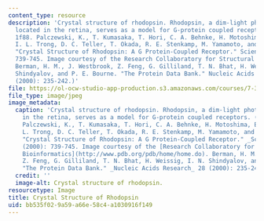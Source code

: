 ```yaml
---
content_type: resource
description: 'Crystal structure of rhodopsin. Rhodopsin, a dim-light photoreceptor
  located in the retina, serves as a model for G-protein coupled receptors. (PDB ID:
  1f88. Palczewski, K., T. Kumasaka, T. Hori, C. A. Behnke, H. Motoshima, B. A. Fox,
  I. L. Trong, D. C. Teller, T. Okada, R. E. Stenkamp, M. Yamamoto, and M. Miyano.
  "Crystal Structure of Rhodopsin: A G Protein-Coupled Receptor." Science 289 (2000):
  739-745. Image courtesy of the Research Collaboratory for Structural Bioinformatics.
  Berman, H. M., J. Westbrook, Z. Feng, G. Gilliland, T. N. Bhat, H. Weissig, I. N.
  Shindyalov, and P. E. Bourne. "The Protein Data Bank." Nucleic Acids Research 28
  (2000): 235-242.)'
file: https://ol-ocw-studio-app-production.s3.amazonaws.com/courses/7-342-g-protein-coupled-receptors-vision-and-disease-spring-2007/bb535f029a59a66e58c4a1030916f149_7-342s07.jpg
file_type: image/jpeg
image_metadata:
  caption: 'Crystal structure of rhodopsin. Rhodopsin, a dim-light photoreceptor located
    in the retina, serves as a model for G-protein coupled receptors. (PDB ID: 1f88.
    Palczewski, K., T. Kumasaka, T. Hori, C. A. Behnke, H. Motoshima, B. A. Fox, I.
    L. Trong, D. C. Teller, T. Okada, R. E. Stenkamp, M. Yamamoto, and M. Miyano.
    "Crystal Structure of Rhodopsin: A G Protein-Coupled Receptor." _Science_ 289
    (2000): 739-745. Image courtesy of the [Research Collaboratory for Structural
    Bioinformatics](http://www.pdb.org/pdb/home/home.do). Berman, H. M., J. Westbrook,
    Z. Feng, G. Gilliland, T. N. Bhat, H. Weissig, I. N. Shindyalov, and P. E. Bourne.
    "The Protein Data Bank." _Nucleic Acids Research_ 28 (2000): 235-242.)'
  credit: ''
  image-alt: Crystal structure of rhodopsin.
resourcetype: Image
title: Crystal Structure of Rhodopsin
uid: bb535f02-9a59-a66e-58c4-a1030916f149
---
```

